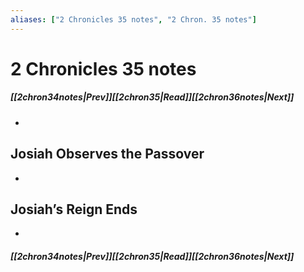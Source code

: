 ```yaml
---
aliases: ["2 Chronicles 35 notes", "2 Chron. 35 notes"]
---
```

# 2 Chronicles 35 notes
##### <span class=arrow-left></span>[[2chron34notes|Prev]]<span class=navigation-separator></span>[[2chron35|Read]]<span class=navigation-separator></span>[[2chron36notes|Next]]<span class=arrow-right></span>
- 
## Josiah Observes the Passover
- 
## Josiah’s Reign Ends
- 
##### <span class=arrow-left></span>[[2chron34notes|Prev]]<span class=navigation-separator></span>[[2chron35|Read]]<span class=navigation-separator></span>[[2chron36notes|Next]]<span class=arrow-right></span>